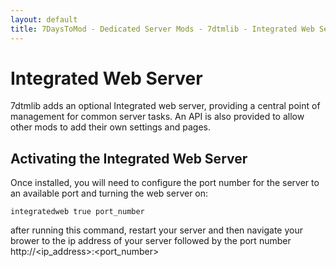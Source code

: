 ```yaml
---
layout: default
title: 7DaysToMod - Dedicated Server Mods - 7dtmlib - Integrated Web Server
---
```

# Integrated Web Server

7dtmlib adds an optional Integrated web server, providing a central point of management for common server tasks.  An API is also provided to allow other mods to add their own settings and pages.

## Activating the Integrated Web Server

Once installed, you will need to configure the port number for the server to an available port and turning the web server on:

```
integratedweb true port_number

```

after running this command, restart your server and then navigate your brower to the ip address of your server followed by the port number
http://&lt;ip_address&gt;:&lt;port_number&gt;